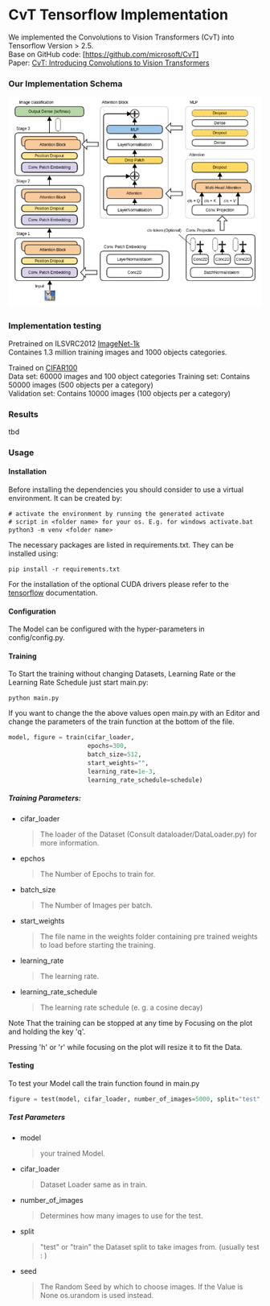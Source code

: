 # CvT Tensorflow Implementation 
We implemented the Convolutions to Vision Transformers (CvT) into Tensorflow Version > 2.5.   
Base on GitHub code: [https://github.com/microsoft/CvT]   
Paper: [CvT: Introducing Convolutions to Vision Transformers](https://arxiv.org/abs/2103.15808)

### Our Implementation Schema 
![](cvt_schema.png "CvT Schema")

### Implementation testing 
Pretrained on ILSVRC2012 [ImageNet-1k](https://www.google.com)  
Containes 1.3 million training images and 1000 objects categories.     

Trained on [CIFAR100](https://www.cs.toronto.edu/~kriz/cifar.html)  
Data set: 60000 images and 100 object categories
Training set: Contains 50000 images (500 objects per a category)   
Validation set: Contains 10000 images (100 objects per a category) 

### Results 
tbd

### Usage 

#### Installation

Before installing the dependencies you should consider 
to use a virtual environment. It can be created by: 

````shell
# activate the environment by running the generated activate
# script in <folder name> for your os. E.g. for windows activate.bat
python3 -m venv <folder name>
````

The necessary packages are listed in requirements.txt.
They can be installed using:

```shell
pip install -r requirements.txt
```

For the installation of the optional CUDA drivers please refer to the [tensorflow](https://www.tensorflow.org/install/gpu) documentation.

#### Configuration 

The Model can be configured with the hyper-parameters in config/config.py.

#### Training

To Start the training without changing Datasets, Learning Rate or the Learning Rate Schedule just start main.py:

```shell script
python main.py
```

If you want to change the the above values open main.py with an Editor and change the parameters of the train function at the bottom of the file. 

```python
model, figure = train(cifar_loader,
                      epochs=300,
                      batch_size=512,
                      start_weights="",
                      learning_rate=1e-3,
                      learning_rate_schedule=schedule)
```

##### Training Parameters: 

 - cifar_loader  
   > The loader of the Dataset (Consult dataloader/DataLoader.py) for more information.
 
 - epchos
   > The Number of Epochs to train for.

 - batch_size 
   > The Number of Images per batch.
 
 - start_weights 
   > The file name in the weights folder containing pre trained weights to load before starting the training.
 
 - learning_rate
   > The learning rate.
 
 - learning_rate_schedule
   > The learning rate schedule (e. g. a cosine decay)
 
Note That the training can be stopped at any time by Focusing on the plot and holding the key 'q'.

Pressing 'h' or 'r' while focusing on the plot will resize it to fit the Data.


#### Testing

To test your Model call the train function found in main.py

```python
figure = test(model, cifar_loader, number_of_images=5000, split="test", seed=None)
```

##### Test Parameters

 - model
   > your trained Model.
 
 - cifar_loader
   > Dataset Loader same as in train.
 
 - number_of_images
   > Determines how many images to use for the test.
 
 - split
   > "test" or "train" the Dataset split to take images from. (usually test : )

 - seed
   > The Random Seed by which to choose images. If the Value is None os.urandom is used instead.
